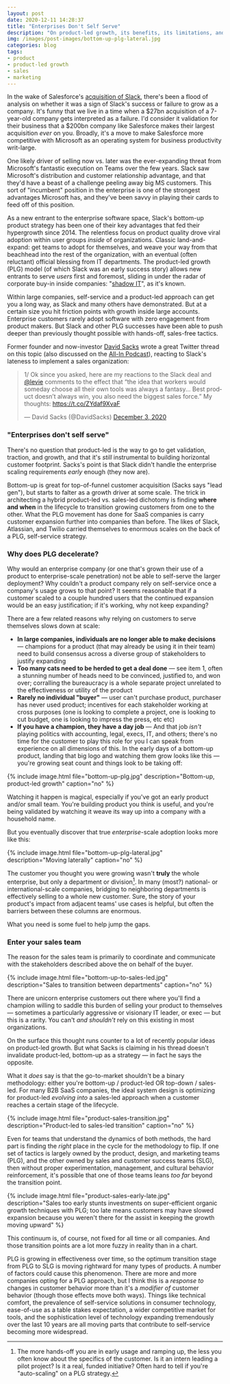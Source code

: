 ```yaml
---
layout: post
date: 2020-12-11 14:28:37
title: "Enterprises Don't Self Serve"
description: "On product-led growth, its benefits, its limitations, and when to transition to sales-led tactics."
img: /images/post-images/bottom-up-plg-lateral.jpg
categories: blog
tags:
- product
- product-led growth
- sales
- marketing
---
```


In the wake of Salesforce's [acquisition of Slack](https://techcrunch.com/2020/12/01/salesforce-buys-slack/ "Salesforce Acquires Slack"), there's been a flood of analysis on whether it was a sign of Slack's success or failure to grow as a company. It's funny that we live in a time when a $27bn acquisition of a 7-year-old company gets interpreted as a failure. I'd consider it validation for their business that a $200bn company like Salesforce makes their largest acquisition _ever_ on you. Broadly, it's a move to make Salesforce more competitive with Microsoft as an operating system for business productivity writ-large.

One likely driver of selling now vs. later was the ever-expanding threat from Microsoft's fantastic execution on Teams over the few years. Slack saw Microsoft's distribution and customer relationship advantage, and that they'd have a beast of a challenge peeling away big MS customers. This sort of "incumbent" position in the enterprise is one of the strongest advantages Microsoft has, and they've been savvy in playing their cards to feed off of this position.

As a new entrant to the enterprise software space, Slack's bottom-up product strategy has been one of their key advantages that fed their hypergrowth since 2014. The relentless focus on product quality drove viral adoption within user groups _inside_ of organizations. Classic land-and-expand: get teams to adopt for themselves, and weave your way from that beachhead into the rest of the organization, with an eventual (often reluctant) official blessing from IT departments. The product-led growth (PLG) model (of which Slack was an early success story) allows new entrants to serve _users_ first and foremost, sliding in under the radar of corporate buy-in inside companies: "[shadow IT](https://en.wikipedia.org/wiki/Shadow_IT "Shadow IT")", as it's known.

Within large companies, self-service and a product-led approach can get you a long way, as Slack and many others have demonstrated. But at a certain size you hit friction points with growth inside large accounts. Enterprise customers rarely adopt software with zero engagement from product makers. But Slack and other PLG successes have been able to push deeper than previously thought possible with hands-off, sales-free tactics.

Former founder and now-investor [David Sacks](https://www.craftventures.com/team/david-sacks "David Sacks") wrote a great Twitter thread on this topic (also discussed on the [All-In Podcast](https://youtu.be/xPCA5fZ6cjY?t=437 "All-In Podcast")), reacting to Slack's lateness to implement a sales organization:

<blockquote class="twitter-tweet tw-align-center"><p lang="en" dir="ltr">1/ Ok since you asked, here are my reactions to the Slack deal and <a href="https://twitter.com/levie?ref_src=twsrc%5Etfw">@levie</a> comments to the effect that “the idea that workers would someday choose all their own tools was always a fantasy... Best product doesn’t always win, you also need the biggest sales force.” My thoughts: <a href="https://t.co/ZYdaf9XvaF">https://t.co/ZYdaf9XvaF</a></p>&mdash; David Sacks (@DavidSacks) <a href="https://twitter.com/DavidSacks/status/1334593740174815232?ref_src=twsrc%5Etfw">December 3, 2020</a></blockquote> <script async src="https://platform.twitter.com/widgets.js" charset="utf-8"></script>

### "Enterprises don't self serve"

There's no question that product-led is the way to go to get validation, traction, and growth, and that it's _still_ instrumental to building horizontal customer footprint. Sacks's point is that Slack didn't handle the enterprise scaling requirements _early_ enough (they now are).

Bottom-up is great for top-of-funnel customer acquisition (Sacks says "lead gen"), but starts to falter as a growth driver at some scale. The trick in architecting a hybrid product-led vs. sales-led dichotomy is finding __where and when__ in the lifecycle to transition growing customers from one to the other. What the PLG movement has done for SaaS companies is carry customer expansion further into companies than before. The likes of Slack, Atlassian, and Twilio carried themselves to enormous scales on the back of a PLG, self-service strategy.

### Why does PLG decelerate?

Why would an enterprise company (or one that's grown their use of a product to enterprise-scale penetration) not be able to self-serve the larger deployment? Why couldn't a product company rely on self-service once a company's usage grows to that point? It seems reasonable that if a customer scaled to a couple hundred users that the continued expansion would be an easy justification; if it's working, why not keep expanding?

There are a few related reasons why relying on customers to serve themselves slows down at scale:

* **In large companies, individuals are no longer able to make decisions** — champions for a product (that may already be using it in their team) need to build consensus across a diverse group of stakeholders to justify expanding
* **Too many cats need to be herded to get a deal done** — see item 1, often a stunning number of heads need to be convinced, justified to, and won over; corralling the bureaucracy is a whole separate project unrelated to the effectiveness or utility of the product
* **Rarely no individual "buyer"** — user can't purchase product, purchaser has never used product; incentives for each stakeholder working at cross purposes (one is looking to complete a project, one is looking to cut budget, one is looking to impress the press, etc etc)
* **If you have a champion, they have a day job** — And that job _isn't_ playing politics with accounting, legal, execs, IT, and others; there's no time for the customer to play this role for you
I can speak from experience on all dimensions of this. In the early days of a bottom-up product, landing that big logo and watching them grow looks like this — you're growing seat count and things look to be taking off:

{% include image.html file="bottom-up-plg.jpg" description="Bottom-up, product-led growth" caption="no" %}

Watching it happen is magical, especially if you've got an early product and/or small team. You're building product you think is useful, and you're being validated by watching it weave its way up into a company with a household name.

But you eventually discover that true _enterprise_-scale adoption looks more like this:

{% include image.html file="bottom-up-plg-lateral.jpg" description="Moving laterally" caption="no" %}

The customer you thought you were growing wasn't __truly__ the whole enterprise, but only a department or division[^self-service]. In many (most?) national- or international-scale companies, bridging to neighboring departments is effectively selling to a whole new customer. Sure, the story of your product's impact from adjacent teams' use cases is helpful, but often the barriers between these columns are enormous.

What you need is some fuel to help jump the gaps.

### Enter your sales team

The reason for the sales team is primarily to coordinate and communicate with the stakeholders described above the on behalf of the buyer.

{% include image.html file="bottom-up-to-sales-led.jpg" description="Sales to transition between departments" caption="no" %}

There are unicorn enterprise customers out there where you'll find a champion willing to saddle this burden of selling your product to themselves — sometimes a particularly aggressive or visionary IT leader, or exec — but this is a rarity. You can't _and shouldn't_ rely on this existing in most organizations.

On the surface this thought runs counter to a lot of recently popular ideas on product-led growth. But what Sacks is claiming in his thread doesn't invalidate product-led, bottom-up as a strategy — in fact he says the opposite.

What it _does_ say is that the go-to-market shouldn't be a binary methodology: either you're bottom-up / product-led OR top-down / sales-led. For many B2B SaaS companies, the ideal system design is optimizing for product-led _evolving into_ a sales-led approach when a customer reaches a certain stage of the lifecycle.

{% include image.html file="product-sales-transition.jpg" description="Product-led to sales-led transition" caption="no" %}

Even for teams that understand the dynamics of both methods, the hard part is finding the _right_ place in the cycle for the methodology to flip. If one set of tactics is largely owned by the product, design, and marketing teams (PLG), and the other owned by sales and customer success teams (SLG), then without proper experimentation, management, and cultural behavior reinforcement, it's possible that one of those teams leans _too far_ beyond the transition point.

{% include image.html file="product-sales-early-late.jpg" description="Sales too early stunts investments on super-efficient organic growth techniques with PLG; too late means customers may have slowed expansion because you weren't there for the assist in keeping the growth moving upward" %}

This continuum is, of course, not fixed for all time or all companies. And those transition points are a lot more fuzzy in reality than in a chart.

PLG is growing in effectiveness over time, so the optimum transition stage from PLG to SLG is moving rightward for many types of products. A number of factors could cause this phenomenon. There are more and more companies opting for a PLG approach, but I think this is a _response to_ changes in customer behavior more than it's a _modifier of_ customer behavior (though those effects move both ways). Things like technical comfort, the prevalence of self-service solutions in consumer technology, ease-of-use as a table stakes expectation, a wider competitive market for tools, and the sophistication level of technology expanding tremendously over the last 10 years are all moving parts that contribute to self-service becoming more widespread.

[^self-service]: The more hands-off you are in early usage and ramping up, the less you often know about the specifics of the customer. Is it an intern leading a pilot project? Is it a real, funded initiative? Often hard to tell if you're "auto-scaling" on a PLG strategy.
